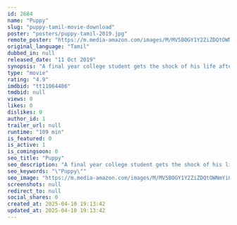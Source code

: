 ```yaml
---
id: 2684
name: "Puppy"
slug: "puppy-tamil-movie-download"
poster: "posters/puppy-tamil-2019.jpg"
remote_poster: "https://m.media-amazon.com/images/M/MV5BOGY1Y2ZiZDQtOWNmYi00OWEwLWIzMDUtNTkwYTcxNjkxNDk1XkEyXkFqcGdeQXVyMzYxOTQ3MDg@._V1_SX300.jpg"
original_language: "Tamil"
dubbed_in: null
released_date: "11 Oct 2019"
synopsis: "A final year college student gets the shock of his life after knowing that he's gonna become a father as his girlfriend shows positive pregnancy test result. How is he going to face his parents?"
type: "movie"
rating: "4.9"
imdbid: "tt11064486"
tmdbid: null
views: 0
likes: 0
dislikes: 0
author_id: 1
trailer_url: null
runtime: "109 min"
is_featured: 0
is_active: 1
is_comingsoon: 0
seo_title: "Puppy"
seo_description: "A final year college student gets the shock of his life after knowing that he's gonna become a father as his girlfriend shows positive pregnancy test result. How is he going to face his parents?"
seo_keywords: "\"Puppy\""
seo_image: "https://m.media-amazon.com/images/M/MV5BOGY1Y2ZiZDQtOWNmYi00OWEwLWIzMDUtNTkwYTcxNjkxNDk1XkEyXkFqcGdeQXVyMzYxOTQ3MDg@._V1_SX300.jpg"
screenshots: null
redirect_to: null
social_shares: 0
created_at: 2025-04-10 19:13:42
updated_at: 2025-04-10 19:13:42
---
```


